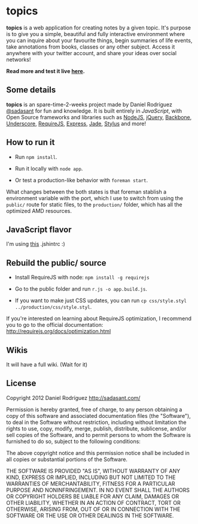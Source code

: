 # topics

**topics** is a web application for creating notes by a given topic. It's purpose is to give you a simple, beautiful and fully interactive environment where you can inquire about your favourite things, begin summaries of life events, take annotations from books, classes or any other subject. Access it anywhere with your twitter account, and share your ideas over social networks!

**Read more and test it live [here](http://topics.herokuapp.com/sadasant/topic/89bfef93da3549baface0b8aa34fe63578b8ddd70eee79dcd3910ecd57ce9b0c).**

## Some details

**topics** is an spare-time-2-weeks project made by Daniel Rodríguez [@sadasant](https://mobile.twitter.co/sadasant) for fun and knowledge. It is built entirely in *JavaScript*, with Open Source frameworks and libraries such as [NodeJS](http://nodejs.org/), [jQuery](http://jquery.com/), [Backbone](http://documentcloud.github.com/backbone/), [Underscore](documentcloud.github.com/underscore/), [RequireJS](http://requirejs.org/), [Express](http://expressjs.com/), [Jade](https://github.com/visionmedia/jade), [Stylus](http://learnboost.github.com/stylus/) and more!

## How to run it

- Run `npm install`.

- Run it locally with `node app`.

- Or test a production-like behavior with `foreman start`.

What changes between the both states is that foreman stablish a environment variable with the port, which I use to switch from using
the `public/` route for static files, to the `production/` folder, which has all the optimized AMD resources.

## JavaScript flavor

I'm using [this](https://github.com/sadasant/dotfiles/blob/master/.jshintrc) .jshintrc :)

## Rebuild the public/ source

- Install RequireJS with node: `npm install -g requirejs`

- Go to the public folder and run `r.js -o app.build.js`.

- If you want to make just CSS updates, you can run `cp css/style.styl ../production/css/style.styl`.

If you're interested on learning about RequireJS optimization,
I recommend you to go to the official documentation: <http://requirejs.org/docs/optimization.html>

## Wikis

It will have a full wiki. (Wait for it)

## License

Copyright 2012 Daniel Rodríguez
http://sadasant.com/

Permission is hereby granted, free of charge, to any person obtaining
a copy of this software and associated documentation files (the
"Software"), to deal in the Software without restriction, including
without limitation the rights to use, copy, modify, merge, publish,
distribute, sublicense, and/or sell copies of the Software, and to
permit persons to whom the Software is furnished to do so, subject to
the following conditions:

The above copyright notice and this permission notice shall be
included in all copies or substantial portions of the Software.

THE SOFTWARE IS PROVIDED "AS IS", WITHOUT WARRANTY OF ANY KIND,
EXPRESS OR IMPLIED, INCLUDING BUT NOT LIMITED TO THE WARRANTIES OF
MERCHANTABILITY, FITNESS FOR A PARTICULAR PURPOSE AND
NONINFRINGEMENT. IN NO EVENT SHALL THE AUTHORS OR COPYRIGHT HOLDERS BE
LIABLE FOR ANY CLAIM, DAMAGES OR OTHER LIABILITY, WHETHER IN AN ACTION
OF CONTRACT, TORT OR OTHERWISE, ARISING FROM, OUT OF OR IN CONNECTION
WITH THE SOFTWARE OR THE USE OR OTHER DEALINGS IN THE SOFTWARE.
